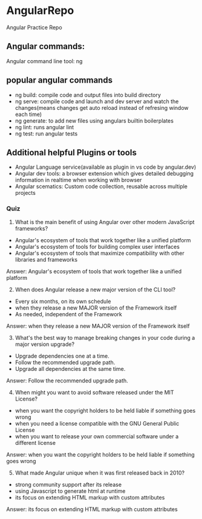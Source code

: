 # AngularRepo
Angular Practice Repo


## Angular commands:
Angular command line tool: ng


## popular angular commands
- ng build: compile code and output files into build directory
- ng serve: compile code and launch and dev server and watch the changes(means changes get auto reload instead of refresing window each time)
- ng generate: to add new files using angulars builtin boilerplates
- ng lint: runs angular lint
- ng test: run angular tests

## Additional helpful Plugins or tools
- Angular Language service(available as plugin in vs code by angular.dev)
- Angular dev tools: a browser extension which gives detailed debugging information in realtime when working with browser
- Angular scematics: Custom code collection, reusable across multiple projects

### Quiz
1. What is the main benefit of using Angular over other modern JavaScript frameworks?

- Angular's ecosystem of tools that work together like a unified platform
- Angular's ecosystem of tools for building complex user interfaces
- Angular's ecosystem of tools that maximize compatibility with other libraries and frameworks

Answer: Angular's ecosystem of tools that work together like a unified platform

2. When does Angular release a new major version of the CLI tool?

- Every six months, on its own schedule
- when they release a new MAJOR version of the Framework itself
- As needed, independent of the Framework

Answer: when they release a new MAJOR version of the Framework itself

3. What's the best way to manage breaking changes in your code during a major version upgrade?

- Upgrade dependencies one at a time.
- Follow the recommended upgrade path.
- Upgrade all dependencies at the same time.

Answer: Follow the recommended upgrade path.

4. When might you want to avoid software released under the MIT License?

- when you want the copyright holders to be held liable if something goes wrong
- when you need a license compatible with the GNU General Public License
- when you want to release your own commercial software under a different license

Answer: when you want the copyright holders to be held liable if something goes wrong


5. What made Angular unique when it was first released back in 2010?

- strong community support after its release
- using Javascript to generate html at runtime
- its focus on extending HTML markup with custom attributes

Answer: its focus on extending HTML markup with custom attributes
